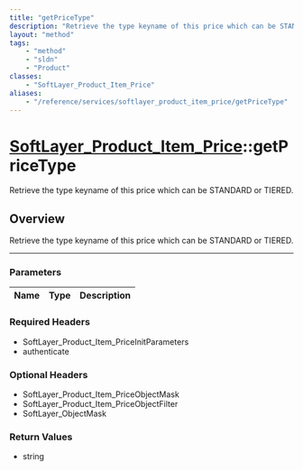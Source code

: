 ```yaml
---
title: "getPriceType"
description: "Retrieve the type keyname of this price which can be STANDARD or TIERED."
layout: "method"
tags:
    - "method"
    - "sldn"
    - "Product"
classes:
    - "SoftLayer_Product_Item_Price"
aliases:
    - "/reference/services/softlayer_product_item_price/getPriceType"
---
```

# [SoftLayer_Product_Item_Price](/reference/services/SoftLayer_Product_Item_Price)::getPriceType

Retrieve the type keyname of this price which can be STANDARD or TIERED.


## Overview 
Retrieve the type keyname of this price which can be STANDARD or TIERED.

-----

### Parameters 
|Name | Type | Description |
| --- | --- | --- |


### Required Headers
* SoftLayer_Product_Item_PriceInitParameters
* authenticate


### Optional Headers
* SoftLayer_Product_Item_PriceObjectMask
* SoftLayer_Product_Item_PriceObjectFilter
* SoftLayer_ObjectMask

### Return Values
* string




